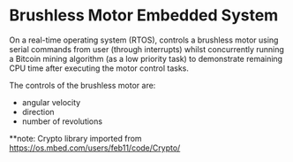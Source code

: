 # Brushless Motor Embedded System

On a real-time operating system (RTOS), controls a brushless motor using serial commands from user (through interrupts) whilst concurrently running a Bitcoin mining algorithm (as a low priority task) to demonstrate remaining CPU time after executing the motor control tasks.

The controls of the brushless motor are:
- angular velocity
- direction
- number of revolutions

**note: Crypto library imported from https://os.mbed.com/users/feb11/code/Crypto/
